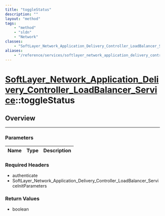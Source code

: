 ```yaml
---
title: "toggleStatus"
description: ""
layout: "method"
tags:
    - "method"
    - "sldn"
    - "Network"
classes:
    - "SoftLayer_Network_Application_Delivery_Controller_LoadBalancer_Service"
aliases:
    - "/reference/services/softlayer_network_application_delivery_controller_loadbalancer_service/toggleStatus"
---
```

# [SoftLayer_Network_Application_Delivery_Controller_LoadBalancer_Service](/reference/services/SoftLayer_Network_Application_Delivery_Controller_LoadBalancer_Service)::toggleStatus





## Overview 


-----

### Parameters 
|Name | Type | Description |
| --- | --- | --- |


### Required Headers
* authenticate
* SoftLayer_Network_Application_Delivery_Controller_LoadBalancer_ServiceInitParameters


### Return Values
* boolean





